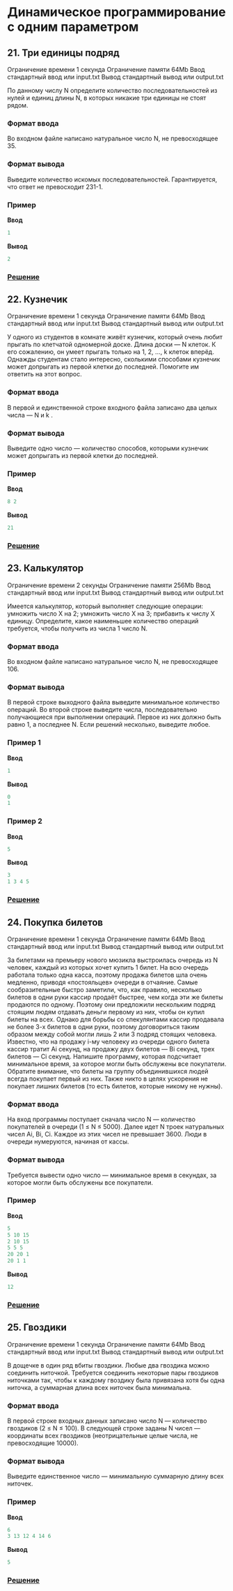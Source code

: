 # Динамическое программирование с одним параметром 

## 21. Три единицы подряд

Ограничение времени	1 секунда
Ограничение памяти	64Mb
Ввод	стандартный ввод или input.txt
Вывод	стандартный вывод или output.txt

По данному числу N определите количество последовательностей из нулей и единиц длины N, в которых никакие три единицы не стоят рядом.

### Формат ввода
Во входном файле написано натуральное число N, не превосходящее 35.

### Формат вывода
Выведите количество искомых последовательностей. Гарантируется, что ответ не превосходит 231-1.

### Пример

**Ввод**
```js
1

```

**Вывод**
```js
2

```

### [Решение](./21_threeOnesInRow.js])


## 22. Кузнечик

Ограничение времени	1 секунда
Ограничение памяти	64Mb
Ввод	стандартный ввод или input.txt
Вывод	стандартный вывод или output.txt

У одного из студентов в комнате живёт кузнечик, который очень любит прыгать по клетчатой одномерной доске. Длина доски — N клеток. К его сожалению, он умеет прыгать только на 1, 2, …, k клеток вперёд.
Однажды студентам стало интересно, сколькими способами кузнечик может допрыгать из первой клетки до последней. Помогите им ответить на этот вопрос.

### Формат ввода
В первой и единственной строке входного файла записано два целых числа — N и k .

### Формат вывода
Выведите одно число — количество способов, которыми кузнечик может допрыгать из первой клетки до последней.

### Пример

**Ввод**
```js
8 2

```

**Вывод**
```js
21

```

### [Решение](./22_grasshopper.js)


## 23. Калькулятор

Ограничение времени	2 секунды
Ограничение памяти	256Mb
Ввод	стандартный ввод или input.txt
Вывод	стандартный вывод или output.txt

Имеется калькулятор, который выполняет следующие операции:
умножить число X на 2;
умножить число X на 3;
прибавить к числу X единицу.
Определите, какое наименьшее количество операций требуется, чтобы получить из числа 1 число N.

### Формат ввода
Во входном файле написано натуральное число N, не превосходящее 106.

### Формат вывода
В первой строке выходного файла выведите минимальное количество операций. Во второй строке выведите числа, последовательно получающиеся при выполнении операций. Первое из них должно быть равно 1, а последнее N. Если решений несколько, выведите любое.

### Пример 1

**Ввод**
```js
1

```

**Вывод**
```js
0
1

```


### Пример 2

**Ввод**
```js
5

```

**Вывод**
```js
3
1 3 4 5

```

### [Решение](./23_calculator.js)


## 24. Покупка билетов

Ограничение времени	1 секунда
Ограничение памяти	64Mb
Ввод	стандартный ввод или input.txt
Вывод	стандартный вывод или output.txt

За билетами на премьеру нового мюзикла выстроилась очередь из N человек, каждый из которых хочет купить 1 билет. На всю очередь работала только одна касса, поэтому продажа билетов шла очень медленно, приводя «постояльцев» очереди в отчаяние. Самые сообразительные быстро заметили, что, как правило, несколько билетов в одни руки кассир продаёт быстрее, чем когда эти же билеты продаются по одному. Поэтому они предложили нескольким подряд стоящим людям отдавать деньги первому из них, чтобы он купил билеты на всех.
Однако для борьбы со спекулянтами кассир продавала не более 3-х билетов в одни руки, поэтому договориться таким образом между собой могли лишь 2 или 3 подряд стоящих человека.
Известно, что на продажу i-му человеку из очереди одного билета кассир тратит Ai секунд, на продажу двух билетов — Bi секунд, трех билетов — Ci секунд. Напишите программу, которая подсчитает минимальное время, за которое могли быть обслужены все покупатели.
Обратите внимание, что билеты на группу объединившихся людей всегда покупает первый из них. Также никто в целях ускорения не покупает лишних билетов (то есть билетов, которые никому не нужны).

### Формат ввода
На вход программы поступает сначала число N — количество покупателей в очереди (1 ≤ N ≤ 5000). Далее идет N троек натуральных чисел Ai, Bi, Ci. Каждое из этих чисел не превышает 3600. Люди в очереди нумеруются, начиная от кассы.

### Формат вывода
Требуется вывести одно число — минимальное время в секундах, за которое могли быть обслужены все покупатели.

### Пример

**Ввод**
```js
5
5 10 15
2 10 15
5 5 5
20 20 1
20 1 1

```

**Вывод**
```js
12

```

### [Решение](./24_buyTicket.js)


## 25. Гвоздики

Ограничение времени	1 секунда
Ограничение памяти	64Mb
Ввод	стандартный ввод или input.txt
Вывод	стандартный вывод или output.txt

В дощечке в один ряд вбиты гвоздики. Любые два гвоздика можно соединить ниточкой. Требуется соединить некоторые пары гвоздиков ниточками так, чтобы к каждому гвоздику была привязана хотя бы одна ниточка, а суммарная длина всех ниточек была минимальна.

### Формат ввода
В первой строке входных данных записано число N — количество гвоздиков (2 ≤ N ≤ 100). В следующей строке заданы N чисел — координаты всех гвоздиков (неотрицательные целые числа, не превосходящие 10000).

### Формат вывода
Выведите единственное число — минимальную суммарную длину всех ниточек.

### Пример

**Ввод**
```js
6
3 13 12 4 14 6

```

**Вывод**
```js
5

```

### [Решение](./25_nails.js)

